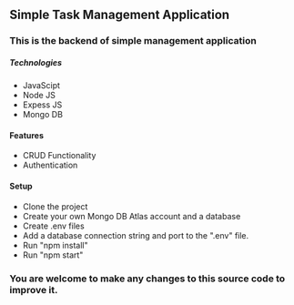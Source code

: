 ## Simple Task Management Application 

### This is the backend of simple management application

##### Technologies

- JavaScipt
- Node JS
- Expess JS
- Mongo DB

#### Features

- CRUD Functionality
- Authentication

#### Setup

- Clone the project
- Create your own Mongo DB Atlas account and a database
- Create .env files
- Add a database connection string and port to the ".env" file.
- Run "npm install"
- Run "npm start"

### You are welcome to make any changes to this source code to improve it.